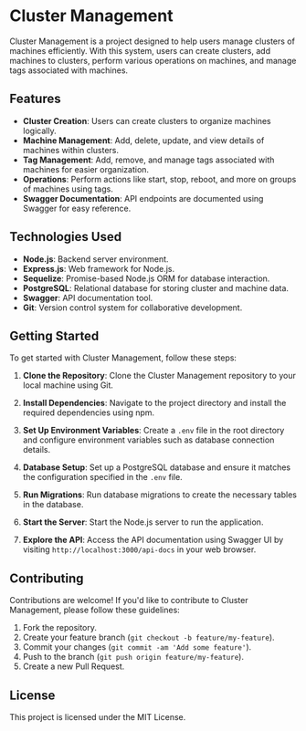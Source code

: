 # Cluster Management

Cluster Management is a project designed to help users manage clusters of machines efficiently. With this system, users can create clusters, add machines to clusters, perform various operations on machines, and manage tags associated with machines.

## Features

- **Cluster Creation**: Users can create clusters to organize machines logically.
- **Machine Management**: Add, delete, update, and view details of machines within clusters.
- **Tag Management**: Add, remove, and manage tags associated with machines for easier organization.
- **Operations**: Perform actions like start, stop, reboot, and more on groups of machines using tags.
- **Swagger Documentation**: API endpoints are documented using Swagger for easy reference.

## Technologies Used

- **Node.js**: Backend server environment.
- **Express.js**: Web framework for Node.js.
- **Sequelize**: Promise-based Node.js ORM for database interaction.
- **PostgreSQL**: Relational database for storing cluster and machine data.
- **Swagger**: API documentation tool.
- **Git**: Version control system for collaborative development.

## Getting Started

To get started with Cluster Management, follow these steps:

1. **Clone the Repository**: Clone the Cluster Management repository to your local machine using Git.

2. **Install Dependencies**: Navigate to the project directory and install the required dependencies using npm.

3. **Set Up Environment Variables**: Create a `.env` file in the root directory and configure environment variables such as database connection details.

4. **Database Setup**: Set up a PostgreSQL database and ensure it matches the configuration specified in the `.env` file.

5. **Run Migrations**: Run database migrations to create the necessary tables in the database.

6. **Start the Server**: Start the Node.js server to run the application.

7. **Explore the API**: Access the API documentation using Swagger UI by visiting `http://localhost:3000/api-docs` in your web browser.

## Contributing

Contributions are welcome! If you'd like to contribute to Cluster Management, please follow these guidelines:

1. Fork the repository.
2. Create your feature branch (`git checkout -b feature/my-feature`).
3. Commit your changes (`git commit -am 'Add some feature'`).
4. Push to the branch (`git push origin feature/my-feature`).
5. Create a new Pull Request.

## License

This project is licensed under the MIT License.
